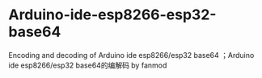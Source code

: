 # Arduino-ide-esp8266-esp32-base64
Encoding and decoding of Arduino ide esp8266/esp32 base64 ；Arduino ide esp8266/esp32 base64的编解码
by fanmod
